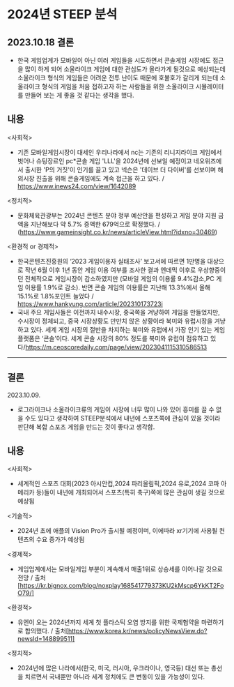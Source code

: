 2024년 STEEP 분석
============================
2023.10.18
결론
-------------------
- 한국 게임업계가 모바일이 아닌 여러 게임들을 시도하면서 콘솔게임 시장에도 접근을 많이 하게 되어 소울라이크 게임에 대한 관심도가 올라가게 될것으로 예상되는데 소울라이크 형식의 게임들은 어려운 전투 난이도 때문에 호불호가 갈리게 되는데 소울라이크 형식의 게임을 처음 접하고자 하는 사람들을 위한 소울라이크 시뮬레이터를 만들어 보는 게 좋을 것 같다는 생각을 했다.

내용
-------------------
<사회적>
- 기존 모바일게임시장이 대세인 우리나라에서 nc는 기존의 리니지라이크 게임에서 벗어나 슈팅장르인 pc*콘솔 게임 'LLL'을 2024년에 선보일 예정이고 네오위즈에서 출시한 'P의 거짓'이 인기를 끌고 있고 넥슨은 '데이브 더 다이버'를 선보이며 해외시장 진출을 위해 콘솔게임에도 계속 접근을 하고 있다.  / https://www.inews24.com/view/1642089

<정치적>
- 문화체육관광부는 2024년 콘텐츠 분야 정부 예산안을 편성하고 게임 분야 지원 금액을 지난해보다 약 5.7% 증액한 679억으로 확정했다. / (https://www.gameinsight.co.kr/news/articleView.html?idxno=30469)

<환경적 or 경제적>
- 한국콘텐츠진흥원의 ‘2023 게임이용자 실태조사’ 보고서에 따르면 1만명을 대상으로 작년 6월 이후 1년 동안 게임 이용 여부를 조사한 결과 엔데믹 이후로 우상향중이던 전체적으로 게임시장이 감소하였지만 (모바일 게임의 이용률 9.4%감소,PC 게임 이용률 1.9%로 감소). 반면 콘솔 게임의 이용률은 지난해 13.3%에서 올해 15.1%로 1.8%포인트 늘었다 / https://www.hankyung.com/article/202310173723i
- 국내 주요 게임사들은 이전까지 내수시장, 중국쪽을 겨냥하여 게임을 만들었지만, 수시장이 정체되고, 중국 시장상황도 만만치 않은 상황이라 북미와 유럽시장을 겨냥하고 있다. 세계 게임 시장의 절반을 차지하는 북미와 유럽에서 가장 인기 있는 게임 플랫폼은 ‘콘솔’이다. 세계 콘솔 시장의 80% 정도를 북미와 유럽이 점유하고 있다/https://m.ceoscoredaily.com/page/view/2023041115310586513


-------------------

결론
-------------------
2023.10.09.
- 로그라이크나 소울라이크류의 게임이 시장에 너무 많이 나와 있어 흥미를 끌 수 없을 수도 있다고 생각하여 STEEP분석에서 내년에 스포츠쪽에 관심이 있을 것이라 판단해 복합 스포츠 게임을 만드는 것이 좋다고 생각함. 

내용
-------------------
<사회적>
- 세계적인 스포츠 대회(2023 아시안컵,2024 파리올림픽,2024 유로,2024 코파 아메리카 등)들이 내년에 개최되어서 스포츠(특히 축구)쪽에 많은 관심이 생길 것으로 예상됨 
     
<기술적>
- 2024년 초에 애플의 Vision Pro가 출시될 예정이며, 이에따라 xr기기에 사용될 컨텐츠의 수요 증가가 예상됨

     
<경제적>
- 게임업계에서는 모바일게임 부분이 계속해서 매출1위로 상승세를 이어나갈 것으로 전망 / 출처[https://kr.bignox.com/blog/noxplay168541779373KU2kMscp6YkKT2FoO79/]
     
<환경적>
- 유엔이 오는 2024년까지 세계 첫 플라스틱 오염 방지를 위한 국제협약을 마련하기로 합의했다. / 출처[https://www.korea.kr/news/policyNewsView.do?newsId=148899511]

    
<정치적>
- 2024년에 많은 나라에서(한국, 미국, 러시아, 우크라이나, 영국등) 대선 또는 총선을 치르면서 국내뿐만 아니라 세계 정치에도 큰 변동이 있을 가능성이 있다. 
   
   
